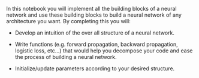 In this notebook you will implement all the building blocks of a neural network and use these building blocks to build a neural network of any architecture you want. By completing this you will:

- Develop an intuition of the over all structure of a neural network.

- Write functions (e.g. forward propagation, backward propagation, logistic loss, etc...) that would help you decompose your code and ease the process of building a neural network.

- Initialize/update parameters according to your desired structure.
